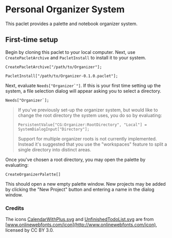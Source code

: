 # Personal Organizer System

This paclet provides a palette and notebook organizer system.

## First-time setup

Begin by cloning this paclet to your local computer. Next, use `CreatePacletArchive` and
`PacletInstall` to install it to your system.

```wolfram
CreatePacletArchive["/path/to/Organizer"];

PacletInstall["/path/to/Organizer-0.1.0.paclet"];
```

Next, evaluate `` Needs["Organizer`"] ``. If this is your first time setting up the system,
a file selection dialog will appear asking you to select a directory.

```wolfram
Needs["Organizer`];
```

> If you've previously set-up the organizer system, but would like to change the root
> directory the system uses, you do so by evaluating:
>
> ```wolfram
> PersistentValue["CG:Organizer:RootDirectory", "Local"] = SystemDialogInput["Directory"];
> ```
>
> Support for multiple organizer roots is not currently implemented. Instead it's suggested
> that you use the "workspaces" feature to split a single directory into distinct areas.

Once you've chosen a root directory, you may open the palette by evaluating:

```wolfram
CreateOrganizerPalette[]
```

This should open a new empty palette window. New projects may be added by clicking the
"New Project" button and entering a name in the dialog window.

### Credits

The icons [CalendarWithPlus.svg](./Icons/CalendarWithPlus.svg) and
[UnfinishedTodoList.svg](./Icons/UnfinishedTodoList.svg) are from
[www.onlinewebfonts.com/icon](http://www.onlinewebfonts.com/icon), licensed by
CC BY 3.0.